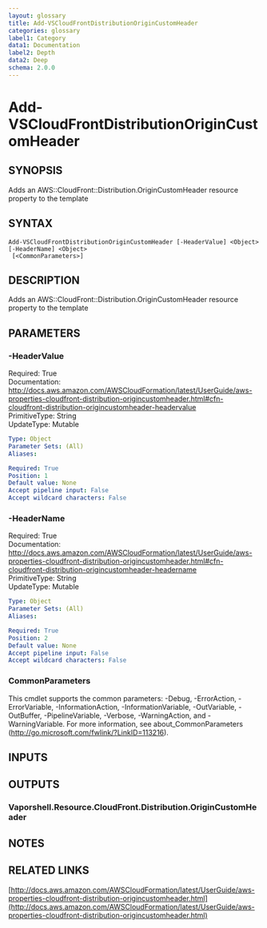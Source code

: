 ```yaml
---
layout: glossary
title: Add-VSCloudFrontDistributionOriginCustomHeader
categories: glossary
label1: Category
data1: Documentation
label2: Depth
data2: Deep
schema: 2.0.0
---
```


# Add-VSCloudFrontDistributionOriginCustomHeader

## SYNOPSIS
Adds an AWS::CloudFront::Distribution.OriginCustomHeader resource property to the template

## SYNTAX

```
Add-VSCloudFrontDistributionOriginCustomHeader [-HeaderValue] <Object> [-HeaderName] <Object>
 [<CommonParameters>]
```

## DESCRIPTION
Adds an AWS::CloudFront::Distribution.OriginCustomHeader resource property to the template

## PARAMETERS

### -HeaderValue
Required: True    
Documentation: http://docs.aws.amazon.com/AWSCloudFormation/latest/UserGuide/aws-properties-cloudfront-distribution-origincustomheader.html#cfn-cloudfront-distribution-origincustomheader-headervalue    
PrimitiveType: String    
UpdateType: Mutable

```yaml
Type: Object
Parameter Sets: (All)
Aliases:

Required: True
Position: 1
Default value: None
Accept pipeline input: False
Accept wildcard characters: False
```

### -HeaderName
Required: True    
Documentation: http://docs.aws.amazon.com/AWSCloudFormation/latest/UserGuide/aws-properties-cloudfront-distribution-origincustomheader.html#cfn-cloudfront-distribution-origincustomheader-headername    
PrimitiveType: String    
UpdateType: Mutable

```yaml
Type: Object
Parameter Sets: (All)
Aliases:

Required: True
Position: 2
Default value: None
Accept pipeline input: False
Accept wildcard characters: False
```

### CommonParameters
This cmdlet supports the common parameters: -Debug, -ErrorAction, -ErrorVariable, -InformationAction, -InformationVariable, -OutVariable, -OutBuffer, -PipelineVariable, -Verbose, -WarningAction, and -WarningVariable.
For more information, see about_CommonParameters (http://go.microsoft.com/fwlink/?LinkID=113216).

## INPUTS

## OUTPUTS

### Vaporshell.Resource.CloudFront.Distribution.OriginCustomHeader

## NOTES

## RELATED LINKS

[http://docs.aws.amazon.com/AWSCloudFormation/latest/UserGuide/aws-properties-cloudfront-distribution-origincustomheader.html](http://docs.aws.amazon.com/AWSCloudFormation/latest/UserGuide/aws-properties-cloudfront-distribution-origincustomheader.html)

